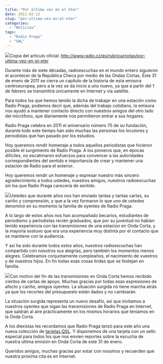 ```yaml
---
title: "Por última vez en el éter"
date: 2011-02-12
slug: "por-ultima-vez-en-el-eter"
categories:
  - "Noticias"
tags:
  - "Radio Praga"
  - "SWL"
---
```


![](http://img.radio.cz/pictures/radio/vysilac_liblicex.jpg)Copia del artículo oficial: <http://www.radio.cz/es/rubrica/notas/por-ultima-vez-en-el-eter>

Durante más de siete décadas, radioescuchas en el mundo entero siguieron el acontecer de la República Checa por medio de las Ondas Cortas. Este 31 de enero de 2011 se cierra un capítulo de la historia de esta emisora centroeuropea, pero a la vez se da inicio a uno nuevo, ya que a partir del 1 de febrero se transmitirá únicamente en Internet y vía satélite.

Para todos los que hemos tenido la dicha de trabajar en una estación como Radio Praga, podemos decir que, además del trabajo cotidiano, la emisora nos ayudó a mantener contacto directo con nuestros amigos del otro lado del micrófono, que diariamente nos permitieron entrar a sus hogares.

Radio Praga celebra en 2011 el aniversario número 75 de su fundación, durante todo este tiempo han sido muchas las personas los locutores y periodistas que han pasado por los estudios.

Hoy queremos rendir homenaje a todos aquellos periodistas que hicieron posible el surgimiento de Radio Praga. A los pioneros que, en épocas difíciles, no escatimaron esfuerzos para convencer a las autoridades correspondientes del sentido e importancia de crear y mantener una estación de Radio para el exterior.

Hoy queremos rendir un homenaje y expresar nuestro más sincero agradecimiento a todos ustedes, nuestros amigos, nuestros radioescuchas sin los que Radio Praga carecería de sentido.

![](http://img.radio.cz/pictures/r/radio/radio_prahax.jpg)Ustedes que durante años nos han enviado tantas y tantas cartas, su cariño y comprensión, y que a la vez formaron lo que uno de ustedes denominó en su momento la familia de oyentes de Radio Praga.

A lo largo de estos años nos han acompañado becarios, estudiantes de periodismo y periodistas recién graduados, que por su juventud no habían tenido experiencia con las transmisiones de una estacion en Onda Corta, y la mayoría sostuvo que era una experiencia muy distinta por el contacto que se mantiene con la audiencia.

Y así ha sido durante todos estos años, nuestros radioescuchas han compartido con nosotros sus alegrías, pero también los momentos menos alegres. Celebramos conjuntamente cumpleaños, el nacimiento de vuestros y de nuestros hijos. En fin todas esas cosas lindas que se festejan en familia.

![](http://img.radio.cz/pictures/qsl/qsl2011_razitko1x.jpg)Con motivo del fin de las transmisiones en Onda Corta hemos recibido cientos de cartas de apoyo. Muchas gracias por todas esas expresiones de afecto y cariño, amigos oyentes. La situación surgida no tiene marcha atrás ya que los recortes del presupuesto están dados y no cambiarán.

La situación surgida representa un nuevo desafío, así que invitamos a nuestros oyentes que sigan las transmisiones de Radio Praga en Internet, que saldrán al aire prácticamente en los mismos horarios que teníamos en la Onda Corta.

A los diexistas les recordamos que Radio Praga lanzó para este año una nueva colección de [tarjetas QSL](http://www.radio.cz/es/static/qsl/tarjetas-qsl). Y disponemos de una tarjeta con un sello especial para todos los que nos envíen reportes sobre la escucha de nuestra última emisión en Onda Corta de este 31 de enero.

Queridos amigos, muchas gracias por estar con nosotros y recuerden que nuestra próxima cita es en Internet.
